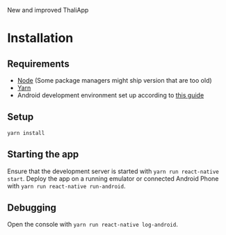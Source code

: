 New and improved ThaliApp

# Installation
## Requirements
* [Node](https://nodejs.org/en/) (Some package managers might ship version that are too old)
* [Yarn](https://yarnpkg.com/)
* Android development environment set up according to [this guide](https://facebook.github.io/react-native/docs/getting-started.html#android-development-environment)

## Setup
`yarn install`

## Starting the app
Ensure that the development server is started with `yarn run react-native start`.
Deploy the app on a running emulator or connected Android Phone with `yarn run react-native run-android`.

## Debugging
Open the console with `yarn run react-native log-android`.
